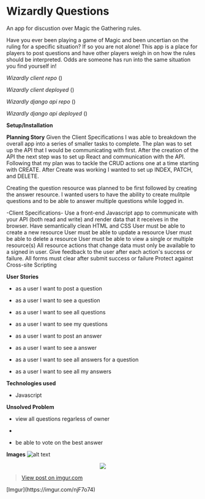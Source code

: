 # Wizardly Questions

An app for discustion over Magic the Gathering rules. 

Have you ever been playing a game of Magic and been uncertian on the ruling for a specific situation? If so you are not alone! This app is a place for players to post questions and have other players weigh in on how the rules should be interpreted. Odds are someone has run into the same situation you find yourself in!

*Wizardly client repo*
()

*Wizardly client deployed*
()

*Wizardly django api repo*
() 

*Wizardly django api deployed*
() 

**Setup/Installation**

**Planning Story**
Given the Client Specifications I was able to breakdown the overall app into a series of smaller tasks to complete. The plan was to set up the API that I would be communicating with first. After the creation of the API the next step was to set up React and communication with the API. Following that my plan was to tackle the CRUD actions one at a time starting with CREATE. After Create was working I wanted to set up INDEX, PATCH, and DELETE.

Creating the question resource was planned to be first followed by creating the answer resource. I wanted users to have the ability to create mulitple questions and to be able to answer multiple questions while logged in.

-Client Specifications-
Use a front-end Javascript app to communicate with your API (both read and write) and render data that it receives in the browser.
Have semantically clean HTML and CSS
User must be able to create a new resource
User must be able to update a resource
User must be able to delete a resource
User must be able to view a single or multiple resource(s)
All resource actions that change data must only be available to a signed in user.
Give feedback to the user after each action's success or failure.
All forms must clear after submit success or failure
Protect against Cross-site Scripting

**User Stories**
- as a user I want to post a question 

- as a user I want to see a question 

- as a user I want to see all questions 

- as a user I want to see my questions 

- as a user I want to post an answer

- as a user I want to see a answer

- as a user I want to see all answers for a question 

- as a user I want to see all my answers 

**Technologies used**
- Javascript

**Unsolved Problem**
- view all questions regarless of owner

-  

- be able to vote on the best answer  

**Images**
![alt text](https://imgur.com/njF7o74)
<p align="center">
  <img src="https://imgur.com/njF7o74">
  <blockquote class="imgur-embed-pub" lang="en" data-id="njF7o74"><a href="https://imgur.com/njF7o74">View post on imgur.com</a></blockquote><script async src="//s.imgur.com/min/embed.js" charset="utf-8"></script>
</p>
[Imgur](https://imgur.com/njF7o74)